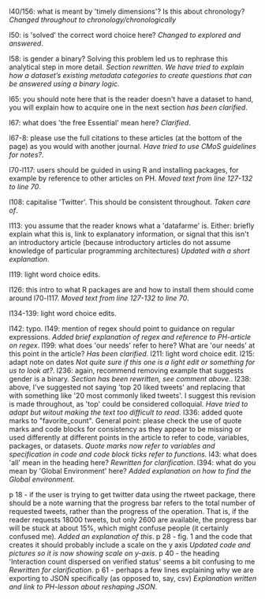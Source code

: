 l40/156: what is meant by 'timely dimensions'? Is this about chronology? *Changed throughout to chronology/chronologically*

l50: is 'solved' the correct word choice here? *Changed to explored and answered*. 

l58: is gender a binary? Solving this problem led us to rephrase this analytical step in more detail. *Section rewritten. We have tried to explain how a dataset’s existing metadata categories to create questions that can be answered using a binary logic.*  

l65: you should note here that is the reader doesn't have a dataset to hand, you will explain how to acquire one in the next section *has been clarified*. 

l67: what does 'the free Essential' mean here? *Clarified*. 

l67-8: please use the full citations to these articles (at the bottom of the page) as you would with another journal. *Have tried to use CMoS guidelines for notes?*. 

l70-l117: users should be guided in using R and installing packages, for example by reference to other articles on PH. *Moved text from line 127-132 to line 70*. 

l108: capitalise 'Twitter'. This should be consistent throughout. *Taken care of*. 

l113: you assume that the reader knows what a 'datafarme' is. Either: briefly explain what this is, link to explanatory information, or signal that this isn't an introductory article (because introductory articles do not assume knowledge of particular programming architectures) *Updated with a short explanation*. 

l119: light word choice edits. 

l126: this intro to what R packages are and how to install them should come around l70-l117. *Moved text from line 127-132 to line 70*. 

l134-139: light word choice edits. 

l142: typo. 
l149: mention of regex should point to guidance on regular expressions. *Added brief explanation of regex and reference to PH-article on regex*. 
l199: what does 'our needs' refer to here? What are 'our needs' at this point in the article? *Has been clarified*. 
l211: light word choice edit. 
l215: adapt note on dates *Not quite sure if this one is a light edit or something for us to look at?*. 
l236: again, recommend removing example that suggests gender is a binary. *Section has been rewritten, see comment above.*. 
l238: above, I've suggested not saying 'top 20 liked tweets' and replacing that with something like '20 most commonly liked tweets'. I suggest this revision is made throughout, as 'top' could be considered colloquial. *Have tried to adapt but witout making the text too difficult to read*. 
l336: added quote marks to "favorite_count". General point: please check the use of quote marks and code blocks for consistency as they appear to be missing or used differently at different points in the article to refer to code, variables, packages, or datasets. *Quote marks now refer to variables and specification in code and code block ticks refer to functions*. 
l43: what does 'all' mean in the heading here? *Rewritten for clarification*. 
l394: what do you mean by 'Global Environment' here? *Added explanation on how to find the Global environment*. 

p 18 - if the user is trying to get twitter data using the rtweet package, there should be a note warning that the progress bar refers to the total number of requested tweets, rather than the progress of the operation. That is, if the reader requests 18000 tweets, but only 2600 are available, the progress bar will be stuck at about 15%, which might confuse people (it certainly confused me). *Added an explanation of this*. 
p 28 - fig. 1 and the code that creates it should probably include a scale on the y axis *Updated code and pictures so it is now showing scale on y-axis*. 
p 40 - the heading 'Interaction count dispersed on verified status' seems a bit confusing to me *Rewritten for clarification*. 
p 61 - perhaps a few lines explaining why we are exporting to JSON specifically (as opposed to, say, csv) *Explanation written and link to PH-lesson about reshaping JSON*. 
